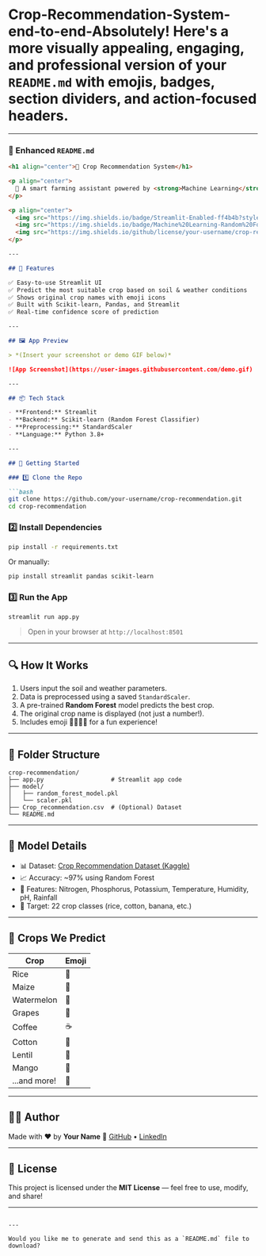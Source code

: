 # Crop-Recommendation-System-end-to-end-Absolutely! Here's a more **visually appealing**, **engaging**, and **professional** version of your `README.md` with emojis, badges, section dividers, and action-focused headers.

---

### 📄 Enhanced `README.md`

````markdown
<h1 align="center">🌾 Crop Recommendation System</h1>

<p align="center">
  🚜 A smart farming assistant powered by <strong>Machine Learning</strong> to help you grow the right crop! 🌱
</p>

<p align="center">
  <img src="https://img.shields.io/badge/Streamlit-Enabled-ff4b4b?style=for-the-badge&logo=streamlit&logoColor=white" />
  <img src="https://img.shields.io/badge/Machine%20Learning-Random%20Forest-brightgreen?style=for-the-badge&logo=scikit-learn" />
  <img src="https://img.shields.io/github/license/your-username/crop-recommendation?style=for-the-badge" />
</p>

---

## 🌟 Features

✅ Easy-to-use Streamlit UI  
✅ Predict the most suitable crop based on soil & weather conditions  
✅ Shows original crop names with emoji icons  
✅ Built with Scikit-learn, Pandas, and Streamlit  
✅ Real-time confidence score of prediction  

---

## 🖼️ App Preview

> *(Insert your screenshot or demo GIF below)*

![App Screenshot](https://user-images.githubusercontent.com/demo.gif)

---

## 📦 Tech Stack

- **Frontend:** Streamlit
- **Backend:** Scikit-learn (Random Forest Classifier)
- **Preprocessing:** StandardScaler
- **Language:** Python 3.8+

---

## 🚀 Getting Started

### 1️⃣ Clone the Repo

```bash
git clone https://github.com/your-username/crop-recommendation.git
cd crop-recommendation
````

### 2️⃣ Install Dependencies

```bash
pip install -r requirements.txt
```

Or manually:

```bash
pip install streamlit pandas scikit-learn
```

### 3️⃣ Run the App

```bash
streamlit run app.py
```

> Open in your browser at `http://localhost:8501`

---

## 🔍 How It Works

1. Users input the soil and weather parameters.
2. Data is preprocessed using a saved `StandardScaler`.
3. A pre-trained **Random Forest** model predicts the best crop.
4. The original crop name is displayed (not just a number!).
5. Includes emoji 🌽🌾🍇🍉 for a fun experience!

---

## 📁 Folder Structure

```
crop-recommendation/
├── app.py                   # Streamlit app code
├── model/
│   ├── random_forest_model.pkl
│   └── scaler.pkl
├── Crop_recommendation.csv  # (Optional) Dataset
└── README.md
```

---

## 🧠 Model Details

* 📊 Dataset: [Crop Recommendation Dataset (Kaggle)](https://www.kaggle.com/datasets/atharvaingle/crop-recommendation-dataset)
* 📈 Accuracy: \~97% using Random Forest
* 🧪 Features: Nitrogen, Phosphorus, Potassium, Temperature, Humidity, pH, Rainfall
* 🎯 Target: 22 crop classes (rice, cotton, banana, etc.)

---

## 🌿 Crops We Predict

| Crop         | Emoji |
| ------------ | ----- |
| Rice         | 🍚    |
| Maize        | 🌽    |
| Watermelon   | 🍉    |
| Grapes       | 🍇    |
| Coffee       | ☕     |
| Cotton       | 🧵    |
| Lentil       | 🍲    |
| Mango        | 🥭    |
| ...and more! | 🌾    |

---

## 🙋‍♂️ Author

Made with ❤️ by **Your Name**
🔗 [GitHub](https://github.com/AsifIkbal1) • [LinkedIn](https://www.linkedin.com/in/md-asif-ikbal/)

---

## 📄 License

This project is licensed under the **MIT License** — feel free to use, modify, and share!

---

```

---

Would you like me to generate and send this as a `README.md` file to download?
```
